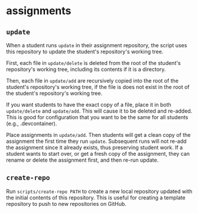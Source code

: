 # assignments

## `update`

When a student runs `update` in their assignment
repository, the script uses this repository to
update the student's repository's working tree.

First, each file in `update/delete` is deleted
from the root of the student's repository's
working tree, including its contents if it is
a directory.

Then, each file in `update/add` are recursively
copied into the root of the student's repository's
working tree, if the file is does not exist in
the root of the student's repository's working tree.

If you want students to have the exact copy of a file,
place it in both `update/delete` and `update/add`.
This will cause it to be deleted and re-added.
This is good for configuration that you want to be
the same for all students (e.g., .devcontainer).

Place assignments in `update/add`. Then students
will get a clean copy of the assignment the first
time they run `update`. Subsequent runs will not
re-add the assignment since it already exists, thus
preserving student work. If a student wants to start
over, or get a fresh copy of the assignment, they can
rename or delete the assignment first, and then re-run
update.

## `create-repo`

Run `scripts/create-repo PATH` to create a new local
repository updated with the initial contents of this
repository. This is useful for creating a template
repository to push to new repositories on GitHub.
